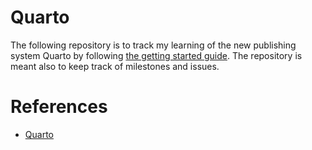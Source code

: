 # Quarto
The following repository is to track my learning of the new publishing system Quarto by following [the getting started guide](https://quarto.org/docs/get-started/).
The repository is meant also to keep track of milestones and issues.

# References
- [Quarto](https://quarto.org/)

